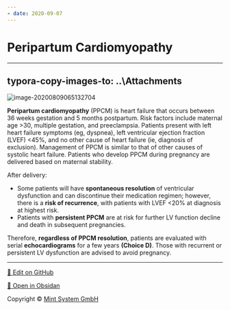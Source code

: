 ```yaml
---
- date: 2020-09-07
---
```


# Peripartum Cardiomyopathy
---

## typora-copy-images-to: ..\Attachments

<!-- peripartum cardiomyopathy risks, sx, management, recurrence -->

![image-20200809065132704](https://photos.thisispiggy.com/file/wikiFiles/image-20200809065132704.png)

**Peripartum cardiomyopathy** (PPCM) is heart failure that occurs between 36 weeks gestation and 5 months  postpartum. Risk factors include maternal age >30, multiple  gestation, and preeclampsia. Patients present with left heart failure  symptoms (eg, dyspnea), left ventricular ejection fraction (LVEF)  <45%, and no other cause of heart failure (ie, diagnosis of  exclusion). Management of PPCM is similar to that of other causes of  systolic heart failure. Patients who develop PPCM during pregnancy are  delivered based on maternal stability.

After delivery:

- Some patients will have **spontaneous resolution** of ventricular dysfunction and can discontinue their medication regimen; however, there is a **risk of recurrence**, with patients with LVEF <20% at diagnosis at highest risk.
- Patients with **persistent PPCM** are at risk for further LV function decline and death in subsequent pregnancies.

Therefore, **regardless of PPCM resolution**, patients are evaluated with serial **echocardiograms** for a few years **(Choice D)**. Those with recurrent or persistent LV dysfunction are advised to avoid pregnancy.


<hr>

[📝 Edit on GitHub](https://github.com/Mint-System/Knowledge/blob/master/Peripartum%20Cardiomyopathy.md)

[📂 Open in Obsidan](obsidian://open?vault=Knowledge%20Mint%20System&file=Peripartum%20Cardiomyopathy.md ':target=_self')

<footer>Copyright © <a href="https://www.mint-system.ch/">Mint System GmbH</a></footer>